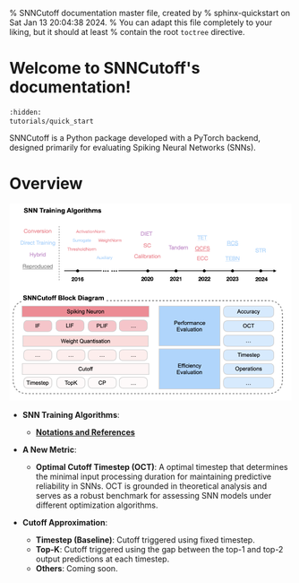 % SNNCutoff documentation master file, created by
% sphinx-quickstart on Sat Jan 13 20:04:38 2024.
% You can adapt this file completely to your liking, but it should at least
% contain the root `toctree` directive.

# Welcome to SNNCutoff's documentation!
```{toctree}
:hidden:
tutorials/quick_start
```


SNNCutoff is a Python package developed with a PyTorch backend, designed primarily for evaluating Spiking Neural Networks (SNNs).

# Overview

<p align="center">
<img src="./_static/framework.png" width="800">
</p>

- **SNN Training Algorithms**:
  - [**Notations and References**](references)


- **A New Metric**:
  - **Optimal Cutoff Timestep (OCT)**: A optimal timestep that determines the minimal input processing duration for maintaining predictive reliability in SNNs. OCT is grounded in theoretical analysis and serves as a robust benchmark for assessing SNN models under different optimization algorithms.

- **Cutoff Approximation**:
  - **Timestep (Baseline)**: Cutoff triggered using fixed timestep. 
  - **Top-K**: Cutoff triggered using the gap between the top-1 and top-2 output predictions at each timestep. 
  - **Others**: Coming soon. 
